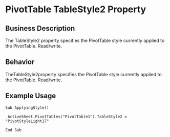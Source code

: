 # PivotTable TableStyle2 Property

## Business Description
The TableStyle2 property specifies the PivotTable style currently applied to the PivotTable. Read/write.

## Behavior
TheTableStyle2property specifies the PivotTable style currently applied to the PivotTable. Read/write.

## Example Usage
```vba
Sub ApplyingStyle() 
 
 ActiveSheet.PivotTables("PivotTable1").TableStyle2 = "PivotStyleLight17" 
 
End Sub
```
